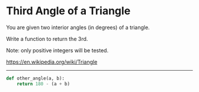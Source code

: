 # Third Angle of a Triangle

You are given two interior angles (in degrees) of a triangle.

Write a function to return the 3rd.

Note: only positive integers will be tested.

https://en.wikipedia.org/wiki/Triangle

---

```py
def other_angle(a, b):
    return 180 - (a + b)
```
